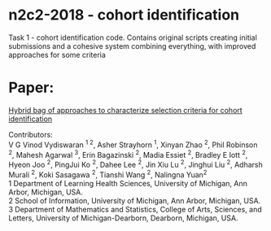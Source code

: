 # n2c2-2018 - cohort identification
Task 1 - cohort identification code.  Contains original scripts creating initial submissions and a cohesive system combining everything, with improved approaches for some criteria

# Paper:
[Hybrid bag of approaches to characterize selection criteria for cohort identification](https://pubmed.ncbi.nlm.nih.gov/31197354/)

Contributors: \
V G Vinod Vydiswaran <sup>1 2</sup>, Asher Strayhorn <sup>1</sup>, Xinyan Zhao <sup>2</sup>, Phil Robinson <sup>2</sup>, Mahesh Agarwal <sup>3</sup>, Erin Bagazinski <sup>2</sup>, Madia Essiet <sup>2</sup>, Bradley E Iott <sup>2</sup>, Hyeon Joo <sup>2</sup>, PingJui Ko <sup>2</sup>, Dahee Lee <sup>2</sup>, Jin Xiu Lu <sup>2</sup>, Jinghui Liu <sup>2</sup>, Adharsh Murali <sup>2</sup>, Koki Sasagawa <sup>2</sup>, Tianshi Wang <sup>2</sup>, Nalingna Yuan<sup>2</sup>\
1 Department of Learning Health Sciences, University of Michigan, Ann Arbor, Michigan, USA.\
2 School of Information, University of Michigan, Ann Arbor, Michigan, USA.\
3 Department of Mathematics and Statistics, College of Arts, Sciences, and Letters, University of Michigan-Dearborn, Dearborn, Michigan, USA.
